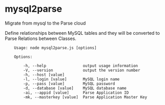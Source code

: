 mysql2parse
===========

Migrate from mysql to the Parse cloud

Define relationships between MySQL tables and they will be converted to Parse Relations between Classes.

        Usage: node mysql2parse.js [options]

        Options:

            -h, --help                output usage information
            -V, --version             output the version number
            -h, --host [value]
            -l, --login [value]       MySQL login name
            -p, --pass [value]        MySQL password
            -d, --database [value]    MySQL database name
            -ai, --appid [value]      Parse Application ID
            -mk, --masterkey [value]  Parse Application Master Key


    
    